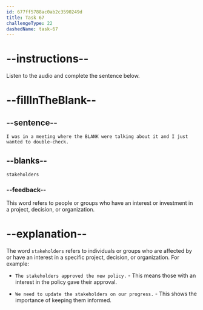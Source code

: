 ```yaml
---
id: 677ff5788ac0ab2c3590249d
title: Task 67
challengeType: 22
dashedName: task-67
---
```


<!-- (Audio) Bob: I was in a meeting where the stakeholders were talking about it and I just wanted to double-check. -->

# --instructions--

Listen to the audio and complete the sentence below.

# --fillInTheBlank--

## --sentence--

`I was in a meeting where the BLANK were talking about it and I just wanted to double-check.`

## --blanks--

`stakeholders`

### --feedback--

This word refers to people or groups who have an interest or investment in a project, decision, or organization.

# --explanation--

The word `stakeholders` refers to individuals or groups who are affected by or have an interest in a specific project, decision, or organization. For example:

- `The stakeholders approved the new policy.` - This means those with an interest in the policy gave their approval.

- `We need to update the stakeholders on our progress.` - This shows the importance of keeping them informed.
